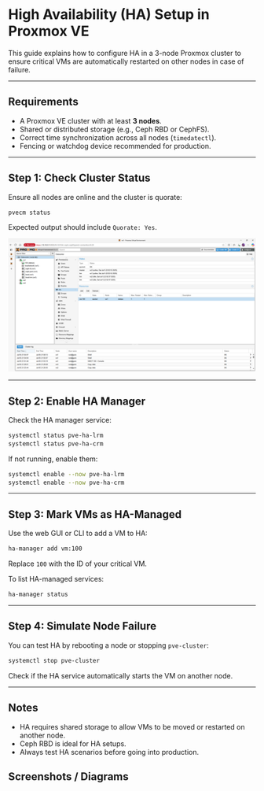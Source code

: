 # High Availability (HA) Setup in Proxmox VE

This guide explains how to configure HA in a 3-node Proxmox cluster to ensure critical VMs are automatically restarted on other nodes in case of failure.

---

## Requirements

- A Proxmox VE cluster with at least **3 nodes**.
- Shared or distributed storage (e.g., Ceph RBD or CephFS).
- Correct time synchronization across all nodes (`timedatectl`).
- Fencing or watchdog device recommended for production.

---

## Step 1: Check Cluster Status

Ensure all nodes are online and the cluster is quorate:

```bash
pvecm status
```

Expected output should include `Quorate: Yes`.

![Proxmox Ha Status](/proxmox/8.4.1/bare-metal/assets/screenshots/proxmox-ha-status.png)

---

## Step 2: Enable HA Manager

Check the HA manager service:

```bash
systemctl status pve-ha-lrm
systemctl status pve-ha-crm
```

If not running, enable them:

```bash
systemctl enable --now pve-ha-lrm
systemctl enable --now pve-ha-crm
```

---

## Step 3: Mark VMs as HA-Managed

Use the web GUI or CLI to add a VM to HA:

```bash
ha-manager add vm:100
```

Replace `100` with the ID of your critical VM.

To list HA-managed services:

```bash
ha-manager status
```

---

## Step 4: Simulate Node Failure

You can test HA by rebooting a node or stopping `pve-cluster`:

```bash
systemctl stop pve-cluster
```

Check if the HA service automatically starts the VM on another node.

---

## Notes

- HA requires shared storage to allow VMs to be moved or restarted on another node.
- Ceph RBD is ideal for HA setups.
- Always test HA scenarios before going into production.

## Screenshots / Diagrams

